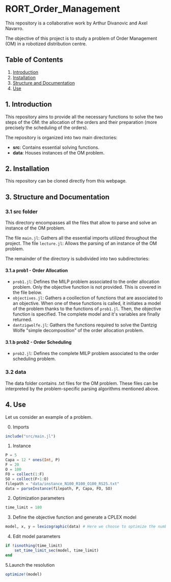 # RORT_Order_Management

This repository is a collaborative work by Arthur Divanovic and Axel Navarro.

The objective of this project is to study a problem of Order Management (OM) in a robotized distribution centre.

## Table of Contents

1. [Introduction](#1-introduction)
2. [Installation](#2-installation)
3. [Structure and Documentation](#3-structure-and-documentation)
4. [Use](#4-use)

## 1. Introduction

This repository aims to provide all the necessary functions to solve the two steps of the OM: the allocation of the orders and their preparation (more precisely the scheduling of the orders).

The repository is organized into two main directories:

- **src**: Contains essential solving functions.
- **data**: Houses instances of the OM problem.

## 2. Installation

This repository can be cloned directly from this webpage.

## 3. Structure and Documentation

### 3.1 src folder

This directory encompasses all the files that allow to parse and solve an instance of the OM problem.

The file `main.jl`: Gathers all the essential imports utilized throughout the project. 
The file `lecture.jl`: Allows the parsing of an instance of the OM problem. 

The remainder of the directory is subdivided into two subdirectories:

#### 3.1.a prob1 - Order Allocation

- `prob1.jl`: Defines the MILP problem associated to the order allocation problem. Only the objective function is not provided. This is covered in the file below.
- `objectives.jl`: Gathers a coollection of functions that are associated to an objective. When one of these functions is called, it initiates a model of the problem thanks to the functions of `prob1.jl`. Then, the objective function is specified. The complete model and it's variables are finally returned.
- `dantzigwolfe.jl`: Gathers the functions required to solve the Dantzig Wolfe "simple decomposition" of the order allocation problem.

#### 3.1.b prob2 - Order Scheduling

- `prob2.jl`: Defines the complete MILP problem associated to the order scheduling problem. 

### 3.2 data

The data folder contains .txt files for the OM problem. These files can be interpreted by the problem-specific parsing algorithms mentioned above. 

## 4. Use

Let us consider an example of a problem. 

0. Imports

```julia
include("src/main.jl")
```

1. Instance

```julia
P = 5
Capa = 12 * ones(Int, P)
F = 20
O = 100
FO = collect(1:F)
SO = collect(F+1:O)
filepath = "data/instance_N100_R100_O100_RS25.txt"
data = parseInstance(filepath, P, Capa, FO, SO)
```

2. Optimization parameters

```julia
time_limit = 180
```

3. Define the objective function and generate a CPLEX model

```julia
model, x, y = lexicographic(data) # Here we choose to optimize the number of racks used, then the number of orders fulfilled
```

4. Edit model parameters

```julia
if !isnothing(time_limit)
    set_time_limit_sec(model, time_limit)
end
```

5.Launch the resolution
```julia
optimize!(model)
```




